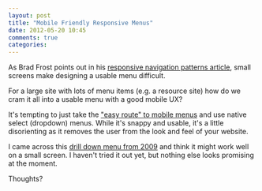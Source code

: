 ```yaml
---
layout: post
title: "Mobile Friendly Responsive Menus"
date: 2012-05-20 10:45
comments: true
categories: 
---
```

As Brad Frost points out in his [responsive navigation patterns article](http://bradfrostweb.com/blog/web/responsive-nav-patterns/), small screens make designing a usable menu
difficult.

For a large site with lots of menu items (e.g. a resource site) how do
we cram it all into a usable menu with a good mobile UX?

It's tempting to just take the ["easy route" to mobile menus](https://github.com/mattkersley/Responsive-Menu) and use native select
(dropdown) menus. While it's snappy and usable, it's a little
disorienting as it removes the user from the look and feel of your
website.

I came across this [drill down menu from 2009](http://www.dynamicdrive.com/dynamicindex1/drilldownmenu.htm) and think it might work well on a small screen. I haven't tried it out yet, but nothing else looks promising at the moment.

Thoughts?
